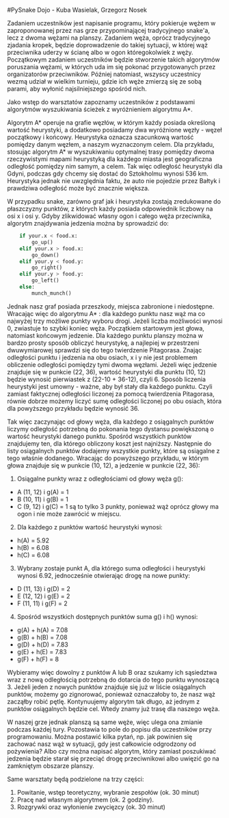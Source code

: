 #PySnake Dojo - Kuba Wasielak, Grzegorz Nosek 

Zadaniem uczestników jest napisanie programu, który pokieruje wężem w zaproponowanej przez nas grze przypominającej tradycyjnego snake'a, lecz z dwoma wężami na planszy. Zadaniem węża, oprócz tradycyjnego zjadania kropek, będzie doprowadzenie do takiej sytuacji, w której wąż przeciwnika uderzy w ścianę albo w ogon któregokolwiek z węży. Początkowym zadaniem uczestników będzie stworzenie takich algorytmów poruszania wężami, w których uda im się pokonać przygotowanych przez organizatorów przeciwników. Później natomiast, wszyscy uczestnicy wezmą udział w wielkim turnieju, gdzie ich węże zmierzą się ze sobą parami, aby wyłonić najsilniejszego spośród nich.

Jako wstęp do warsztatów zapoznamy uczestników z podstawami algorytmów wyszukiwania ścieżek z wyróżnieniem algorytmu A*.

Algorytm A* operuje na grafie węzłów, w którym każdy posiada określoną wartość heurystyki, a dodatkowo posiadamy dwa wyróżnione węzły - węzeł początkowy i końcowy. Heurystyka oznacza szacunkową wartość pomiędzy danym węzłem, a naszym wyznaczonym celem. Dla przykładu, stosując algorytm A* w wyszukiwaniu optymalnej trasy pomiędzy dwoma rzeczywistymi mapami heurystyką dla każdego miasta jest geograficzna odległość pomiędzy nim samym, a celem. Tak więc odległość heurystyki dla Gdyni, podczas gdy chcemy się dostać do Sztokholmu wynosi 536 km. Heurystyka jednak nie uwzględnia faktu, że auto nie pojedzie przez Bałtyk i prawdziwa odległość może być znacznie większa.

W przypadku snake, zarówno graf jak i heurystyka zostają zredukowane do płaszczyzny punktów, z których każdy posiada odpowiednik liczbowy na osi x i osi y. Gdyby zlikwidować własny ogon i całego węża przeciwnika, algorytm znajdywania jedzenia można by sprowadzić do:

```python
	if your.x < food.x:
		go_up()
	elif your.x > food.x:
		go_down()
	elif your.y < food.y:
		go_right()
	elif your.y > food.y:
		go_left()
	else:
		munch_munch()
```

Jednak nasz graf posiada przeszkody, miejsca zabronione i niedostępne. Wracając więc do algorytmu A* : dla każdego punktu nasz wąż ma co najwyżej trzy możliwe punkty wyboru drogi. Jeżeli liczba możliwości wynosi 0, zwiastuje to szybki koniec węża. Początkiem startowym jest głowa, natomiast końcowym jedzenie. Dla każdego punktu planszy można w bardzo prosty sposób obliczyć heurystykę, a najlepiej w przestrzeni dwuwymiarowej sprawdzi się do tego twierdzenie Pitagorasa. Znając odległości punktu i jedzenia na obu osiach, x i y nie jest problemem obliczenie odległości pomiędzy tymi dwoma węzłami. Jeżeli więc jedzenie znajduje się w punkcie (22, 36), wartość heurystyki dla punktu (10, 12) będzie wynosić pierwiastek z (22-10 + 36-12), czyli 6. Sposób liczenia heurystyki jest umowny - ważne, aby był stały dla każdego punktu. Czyli zamiast faktycznej odległości liczonej za pomocą twierdzenia Pitagorasa, równie dobrze możemy liczyć sumę odległości liczonej po obu osiach, która dla powyższego przykładu będzie wynosić 36.

Tak więc zaczynając od głowy węża, dla każdego z osiągalnych punktów liczymy odległość potrzebną do pokonania tego dystansu powiększoną o wartość heurystyki danego punktu. Spośród wszystkich punktów znajdujemy ten, dla którego obliczony koszt jest najniższy. Następnie do listy osiągalnych punktów dodajemy wszystkie punkty, które są osiągalne z tego właśnie dodanego. Wracając do powyższego przykładu, w którym głowa znajduje się w punkcie (10, 12), a jedzenie w punkcie (22, 36):

1. Osiągalne punkty wraz z odległościami od głowy węża g():
 - A (11, 12) i g(A) = 1
 - B (10, 11) i g(B) = 1
 - C (9, 12) i g(C) = 1
są to tylko 3 punkty, ponieważ wąż oprócz głowy ma ogon i nie może zawrócić w miejscu.

2. Dla każdego z punktów wartość heurystyki wynosi:
 - h(A) = 5.92
 - h(B) = 6.08
 - h(C) = 6.08

3. Wybrany zostaje punkt A, dla którego suma odległości i heurystyki wynosi 6.92, jednocześnie otwierając drogę na nowe punkty:
- D (11, 13) i g(D) = 2
- E (12, 12) i g(E) = 2
- F (11, 11) i g(F) = 2

4. Spośród wszystkich dostępnych punktów suma g() i h() wynosi:
- g(A) + h(A) = 7.08
- g(B) + h(B) = 7.08
- g(D) + h(D) = 7.83
- g(E) + h(E) = 7.83
- g(F) + h(F) = 8

Wybieramy więc dowolny z punktów A lub B oraz szukamy ich sąsiedztwa wraz z nową odległością potrzebną do dotarcia do tego punktu wynoszącą 3. Jeżeli jeden z nowych punktów znajduje się już w liście osiągalnych punktów, możemy go zignorować, ponieważ oznaczałoby to, że nasz wąż zacząłby robić pętlę. Kontynuujemy algorytm tak długo, aż jednym z punktów osiągalnych będzie cel. Wtedy znamy już trasę dla naszego węża.

W naszej grze jednak planszą są same węże, więc ulega ona zmianie podczas każdej tury. Pozostawia to pole do popisu dla uczestników przy programowaniu. Można postawić kilka pytań, np. jak powinien się zachować nasz wąż w sytuacji, gdy jest całkowicie odgrodzony od pożywienia? Albo czy można napisać algorytm, który zamiast poszukiwać jedzenia będzie starał się przeciąć drogę przeciwnikowi albo uwięzić go na zamkniętym obszarze planszy.

Same warsztaty będą podzielone na trzy części:

1.  Powitanie, wstęp teoretyczny, wybranie zespołów (ok. 30 minut)
2.  Pracę nad własnym algorytmem (ok. 2 godziny).
3.  Rozgrywki oraz wyłonienie zwycięzcy (ok. 30 minut)

<!-- Przeczytane: Piotr Kasprzyk -->

